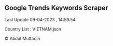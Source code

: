 

## Google Trends Keywords Scraper 
 
Last Update 09-04-2023 , 14:59:54

Country List :
VIETNAM.json



© Abdul Muttaqin 
